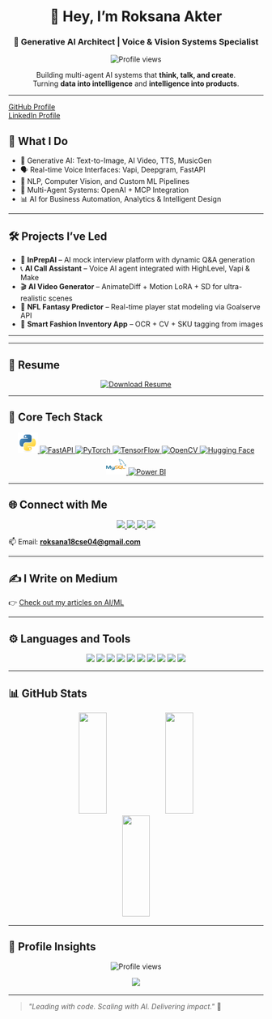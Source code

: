 <h1 align="center">👋 Hey, I’m Roksana Akter</h1>
<h3 align="center">🔮 Generative AI Architect | Voice & Vision Systems Specialist</h3>
<p align="center">
  <img src="https://komarev.com/ghpvc/?username=Roksana18cse04&label=Profile%20Views&color=ff00ff&style=for-the-badge" alt="Profile views"/>
</p>

<p align="center">
Building multi-agent AI systems that <b>think, talk, and create</b>.<br/>
Turning <b>data into intelligence</b> and <b>intelligence into products</b>.
</p>

---

[GitHub Profile](http://127.0.0.1:8000/redirect?target=github)  
[LinkedIn Profile](http://127.0.0.1:8000/redirect?target=linkedin)


## 💼 What I Do

- 🤖 Generative AI: Text-to-Image, AI Video, TTS, MusicGen  
- 🗣️ Real-time Voice Interfaces: Vapi, Deepgram, FastAPI  
- 🧠 NLP, Computer Vision, and Custom ML Pipelines  
- 🤝 Multi-Agent Systems: OpenAI + MCP Integration  
- 📊 AI for Business Automation, Analytics & Intelligent Design  

---


## 🛠️ Projects I’ve Led

- 🎤 **InPrepAI** – AI mock interview platform with dynamic Q&A generation  
- 📞 **AI Call Assistant** – Voice AI agent integrated with HighLevel, Vapi & Make  
- 🎬 **AI Video Generator** – AnimateDiff + Motion LoRA + SD for ultra-realistic scenes  
- 🏈 **NFL Fantasy Predictor** – Real-time player stat modeling via Goalserve API  
- 👗 **Smart Fashion Inventory App** – OCR + CV + SKU tagging from images  

---

---

## 📄 Resume

<p align="center">
  <a href="./Resume.pdf" target="_blank">
    <img src="https://img.shields.io/badge/Download%20Resume-PDF-blue?style=for-the-badge&logo=adobeacrobat&logoColor=white" alt="Download Resume" />
  </a>
</p>

---

## 🧠 Core Tech Stack

<p align="center">
  <a href="https://www.python.org/" target="_blank" rel="noreferrer">
    <img src="https://raw.githubusercontent.com/devicons/devicon/master/icons/python/python-original.svg" alt="Python" width="40" height="40"/>
  </a>
  <a href="https://fastapi.tiangolo.com/" target="_blank" rel="noreferrer">
    <img src="https://cdn.jsdelivr.net/gh/devicons/devicon/icons/fastapi/fastapi-original.svg" alt="FastAPI" width="40" height="40"/>
  </a>
  <a href="https://pytorch.org/" target="_blank" rel="noreferrer">
    <img src="https://www.vectorlogo.zone/logos/pytorch/pytorch-icon.svg" alt="PyTorch" width="40" height="40"/>
  </a>
  <a href="https://www.tensorflow.org/" target="_blank" rel="noreferrer">
    <img src="https://www.vectorlogo.zone/logos/tensorflow/tensorflow-icon.svg" alt="TensorFlow" width="40" height="40"/>
  </a>
  <a href="https://opencv.org/" target="_blank" rel="noreferrer">
    <img src="https://upload.wikimedia.org/wikipedia/commons/3/32/OpenCV_Logo_with_text_svg_version.svg" alt="OpenCV" width="40" height="40"/>
  </a>
  <a href="https://huggingface.co/" target="_blank" rel="noreferrer">
    <img src="https://huggingface.co/front/assets/huggingface_logo.svg" alt="Hugging Face" width="40" height="40"/>
  </a>
  <a href="https://www.mysql.com/" target="_blank" rel="noreferrer">
    <img src="https://raw.githubusercontent.com/devicons/devicon/master/icons/mysql/mysql-original-wordmark.svg" alt="MySQL" width="40" height="40"/>
  </a>
  <a href="https://powerbi.microsoft.com/" target="_blank" rel="noreferrer">
    <img src="https://upload.wikimedia.org/wikipedia/commons/c/cf/New_Power_BI_Logo.svg" alt="Power BI" width="40" height="40"/>
  </a>
</p>

---

## 🌐 Connect with Me

<p align="center">
<a href="https://www.linkedin.com/in/roksana00mymensingh/" target="blank">
  <img src="https://img.shields.io/badge/-LinkedIn-0A66C2?style=for-the-badge&logo=linkedin&logoColor=white" />
</a>
<a href="https://stackoverflow.com/users/25434592/roksana-akter" target="blank">
  <img src="https://img.shields.io/badge/-StackOverflow-FE7A16?style=for-the-badge&logo=stackoverflow&logoColor=white" />
</a>
<a href="https://kaggle.com/roksanaakter09" target="blank">
  <img src="https://img.shields.io/badge/-Kaggle-20BEFF?style=for-the-badge&logo=kaggle&logoColor=white" />
</a>
<a href="https://medium.com/@Roksana25" target="blank">
  <img src="https://img.shields.io/badge/-Medium-black?style=for-the-badge&logo=medium" />
</a>
</p>

📫 Email: **roksana18cse04@gmail.com**

---

## ✍️ I Write on Medium
👉 [Check out my articles on AI/ML](https://medium.com/@Roksana25)

---

## ⚙️ Languages and Tools

<p align="center">
  <img src="https://img.shields.io/badge/Python-3670A0?style=flat&logo=python&logoColor=ffdd54" />
  <img src="https://img.shields.io/badge/FastAPI-005571?style=flat&logo=fastapi" />
  <img src="https://img.shields.io/badge/TensorFlow-FF6F00?style=flat&logo=tensorflow&logoColor=white" />
  <img src="https://img.shields.io/badge/PyTorch-EE4C2C?style=flat&logo=pytorch&logoColor=white" />
  <img src="https://img.shields.io/badge/OpenCV-5C3EE8?style=flat&logo=opencv&logoColor=white" />
  <img src="https://img.shields.io/badge/SQL-003B57?style=flat&logo=mysql&logoColor=white" />
  <img src="https://img.shields.io/badge/Power BI-F2C811?style=flat&logo=powerbi&logoColor=black" />
  <img src="https://img.shields.io/badge/HuggingFace-FF6F00?style=flat&logo=huggingface&logoColor=white" />
  <img src="https://img.shields.io/badge/Git-F05032?style=flat&logo=git&logoColor=white" />
  <img src="https://img.shields.io/badge/Linux-FCC624?style=flat&logo=linux&logoColor=black" />
</p>

---

## 📊 GitHub Stats

<p align="center">
  <img src="https://github-readme-stats.vercel.app/api?username=Roksana18cse04&show_icons=true&theme=neon" width="33%" height="200"/>
  <img src="https://github-readme-stats.vercel.app/api/top-langs/?username=Roksana18cse04&layout=compact&theme=radical" width="33%" height="200"/>
  <img src="https://github-readme-streak-stats.herokuapp.com/?user=Roksana18cse04&theme=tokyonight" width="33%" height="200"/>
</p>

---

## 👀 Profile Insights

<p align="center">
  <img src="https://komarev.com/ghpvc/?username=Roksana18cse04&label=Profile%20Views&color=ff00ff&style=for-the-badge" alt="Profile views"/>
</p>

<p align="center">
  <img src="https://github-profile-summary-cards.vercel.app/api/cards/profile-details?username=Roksana18cse04&theme=tokyonight" />
</p>

---

> _"Leading with code. Scaling with AI. Delivering impact."_ 🚀
